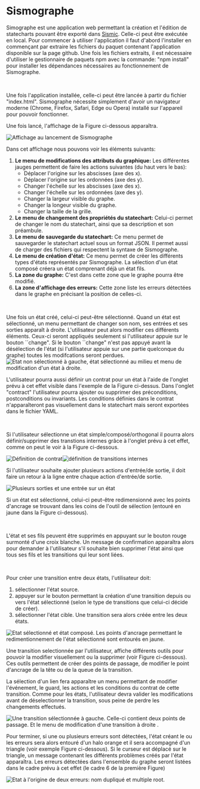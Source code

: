 # Sismographe

Simographe est une application web permettant la création et l'édition de statecharts pouvant être exporté dans [Sismic](https://github.com/AlexandreDecan/sismic).
Celle-ci peut être exécutée en local. 
Pour commencer à utiliser l'application il faut d'abord l'installer en commençant par extraire les fichiers du paquet contenant l'application disponible sur la page github.
Une fois les fichiers extraits, il est nécessaire d'utiliser le gestionnaire de paquets npm avec la commande: "npm install" pour installer les dépendances nécessaires au fonctionnement de Sismographe.

<p>&nbsp;</p>
Une fois l'application installée, celle-ci peut être lancée à partir du fichier "index.html". 
Sismographe nécessite simplement d'avoir un navigateur moderne (Chrome, Firefox, Safari, Edge ou Opera) installé sur l'appareil pour pouvoir fonctionner.

Une fois lancé, l'affichage de la Figure ci-dessous apparaîtra.

<img src="rapport/Image/imp.png" alt="Affichage au lancement de Sismographe" />


Dans cet affichage nous pouvons voir les éléments suivants:
1. **Le menu de modifications des attributs du graphique:**
Les différentes jauges permettent de faire les actions suivantes (du haut vers le bas):
	* Déplacer l'origine sur les abscisses (axe des x).
	* Déplacer l'origine sur les ordonnées (axe des y).
	* Changer l'échelle sur les abscisses (axe des x).
	* Changer l'échelle sur les ordonnées (axe des y).
	* Changer la largeur visible du graphe.
	* Changer la longeur visible du graphe.
	* Changer la taille de la grille.
2. **Le menu de changement des propriétés du statechart:**
Celui-ci permet de changer le nom du statechart, ainsi que sa description et son préambule.
3. **Le menu de sauvegarde du statechart:**
Ce menu permet de sauvegarder le statechart actuel sous un format JSON.
Il permet aussi de charger des fichiers qui respectent la syntaxe de Sismographe.
4. **Le menu de création d'état:** Ce menu permet de créer les différents types d'états représentés par Sismographe.
La sélection d'un état composé créera un état comprenant déjà un état fils.
5. **La zone du graphe:** C'est dans cette zone que le graphe pourra être modifié. 
6. **La zone d'affichage des erreurs:** Cette zone liste les erreurs détectées dans le graphe en précisant la position de celles-ci.

<p>&nbsp;</p>
Une fois un état créé, celui-ci peut-être sélectionné. 
Quand un état est sélectionné, un menu permettant de changer son nom, ses entrées et ses sorties apparaît à droite.
L'utilisateur peut alors modifier ces différents éléments. 
Ceux-ci seront appliqués seulement si l'utilisateur appuie sur le bouton ``change".
Si le bouton ``change" n'est pas appuyé avant la désélection de l'état (si l'utilisateur appuie sur une partie quelconque du graphe) toutes les modifcations seront perdues.


<img src="rapport/Image/select.png" alt="Etat non sélectionné à gauche, état sélectionné au milieu et menu de modification d'un état à droite." />

L'utilisateur pourra aussi définir un contrat pour un état à l'aide de l'onglet prévu à cet effet visible dans l'exemple de la Figure ci-dessus.
Dans l'onglet "contract" l'utilisateur pourra ajouter ou supprimer des préconditions, postconditions ou invariants.
Les conditions définies dans le contrat n'apparaîteront pas visuellement dans le statechart mais seront exportées dans le fichier YAML.

<p>&nbsp;</p>

Si l'utilisateur sélectionne un état simple/composé/orthogonal il pourra alors définir/supprimer des transtions internes grâce à l'onglet prévu à cet effet, comme on peut le voir à la Figure ci-dessous.

<img src="rapport/Image/contrat.png" alt="Définition de contrat" style="display:inline-block;"/><img src="rapport/Image/interTran.png" alt="définition de transitions internes" style="display:inline-block;"/>



Si l'utilisateur souhaite ajouter plusieurs actions d'entrée/de sortie, il doit faire un retour à la ligne entre chaque action d'entrée/de sortie.


<img src="rapport/Image/entree.png" alt="Plusieurs sorties et une entrée sur un état" />


Si un état est sélectionné, celui-ci peut-être redimensionné avec les points d'ancrage se trouvant dans les coins de l'outil de sélection (entouré en jaune dans la Figure ci-dessous).

<p>&nbsp;</p>

L'état et ses fils peuvent être supprimés en appuyant sur le bouton rouge surmonté d'une croix blanche. 
Un message de confirmation apparaîtra alors pour demander à l'utilisateur s'il souhaite bien supprimer l'état ainsi que tous ses fils et les transitions qui leur sont liées.

<p>&nbsp;</p>

Pour créer une transition entre deux états, l'utilisateur doit:
1. sélectionner l'état source.
2. appuyer sur le bouton permettant la création d'une transition depuis ou vers l'état sélectionné (selon le type de transitions que celui-ci décide de créer).
3. sélectionner l'état cible.
Une transition sera alors créée entre les deux états.

<img src="rapport/Image/action.png" alt="Etat sélectionné et état composé. Les points d'ancrage permettant le redimentionnement de l'état sélectionné sont entourés en jaune." />


Une transition selectionnée par l'utilisateur, affiche différents outils pour pouvoir la modifier visuellement ou la supprimer (voir Figure ci-dessous).
Ces outils permettent de créer des points de passage, de modifier le point d'ancrage de la tête ou de la queue de la transition.

La sélection d'un lien fera apparaître un menu permettant de modifier l'événement, le guard, les actions et les conditions du contrat de cette transition.
Comme pour les états, l'utilisateur devra valider les modifications avant de déselectionner la transition, sous peine de perdre les changements effectués.  


<img src="rapport/Image/transi.png" alt="Une transition sélectionnée à gauche. Celle-ci contient deux points de passage. Et le menu de modification d'une transition à droite ." />

Pour terminer, si une ou plusieurs erreurs sont détectées, l'état créant le ou les erreurs sera alors entouré d'un halo orange et il sera accompagné d'un triangle (voir exemple Figure ci-dessous).
Si le curseur est déplacé sur le triangle, un message contenant les différents problèmes créés par l'état apparaîtra.
Les erreurs détectées dans l'ensemble du graphe seront listées dans le cadre prévu à cet effet (le cadre 6 de la première Figure)

<img src="rapport/Image/error.png" alt="Etat à l'origine de deux erreurs: nom dupliqué et multiple root." />
